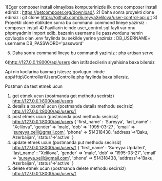 1)Eger composer install olmayibsa komputerinizde ilk once composer install edirsiz :
https://getcomposer.org/download/.
2) Daha sonra proyekti clone edirsiz :
 git clone https://github.com/SureyyaXelilova/user-control-api.git
3) Proyekti clone etdikden sonra bu commandi commond lineye yazirsiz :
composer install 
4) Fayillarin icinde user_control.sql fayli var onu phpmyadmin import edib, bazanin username ile passwordunu hemin qovluqda olan .env faylinda bu sekilde yerine yazirsiz :
DB_USERNAME= username
DB_PASSWORD='password'

5) Daha sonra command lineye bu commandi yazirsiz :
php artisan serve 

6)http://127.0.0.1:8000/api/users den istifadecilerin siyahisina baxa bilersiz

Api nin kodlarina baxmaq istesez qovlugun icinde app\Http\Controller\UsersControlle.php  faylinda baxa bilersiz.

Postman da test etmek ucun 
1) get etmek ucun (postmanda get methodu secirsiz) http://127.0.0.1:8000/api/users
1) details a baxma1 ucun (postmanda details methodu secirsiz) http://127.0.0.1:8000/api/users/1
2) post etmek ucun (postmanda post methodu secirsiz)  http://127.0.0.1:8000/api/users 
{
'first_name' : 'Sureyya',
'last_name' : "Xelilova",
 'gender' => 'male',
'dob' => '1995-03-27',
'email' => 'sureyya.xelil@gmail.com',
'phone' => 514318438,
'address'=>'Baku, Azerbaijan',
'status'=>'active'
}
3) update etmek ucun (postmanda put methodu secirsiz) http://127.0.0.1:8000/api/users/1
{
'first_name' : 'Sureyya Updated',
'last_name' : "Xelilova",
 'gender' => 'male',
'dob' => '1995-03-27',
'email' => 'sureyya.xelil@gmail.com',
'phone' => 514318438,
'address'=>'Baku, Azerbaijan',
'status'=>'active'
}
4) delete etmek ucun (postmanda delete methodu secirsiz) http://127.0.0.1:8000/api/users/1





